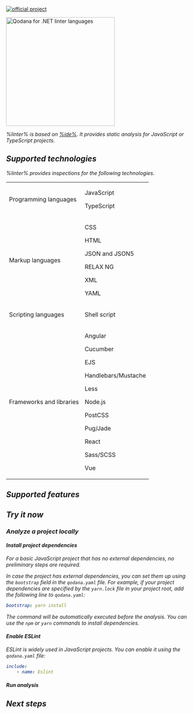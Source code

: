 [//]: # (title: Qodana for JS)

[![official project](https://jb.gg/badges/official-flat-square.svg)](https://confluence.jetbrains.com/display/ALL/JetBrains+on+GitHub)

<img src="js.png" dark-src="js_dark.png" alt="Qodana for .NET linter languages" width="296"/>

<var name="linter" value="Qodana for JS"/>
<var name="ide" value="WebStorm"/>
<var name="docker-image" value="jetbrains/qodana-js:2023.2"/>
<var name="config-file" value="qodana-js-docker-readme.xml"/>

%linter% is based on [%ide%](https://www.jetbrains.com/webstorm/). It provides static analysis for JavaScript or TypeScript projects.

## Supported technologies

%linter% provides inspections for the following technologies.

<table header-style="none">
    <tr>
        <td>Programming languages</td>
        <td>
            <p>JavaScript</p>
            <p>TypeScript</p>
        </td>
    </tr>
    <tr>
        <td>Markup languages</td>
        <td>
            <p>CSS</p>
            <p>HTML</p>
            <p>JSON and JSON5</p>
            <p>RELAX NG</p>
            <p>XML</p>
            <p>YAML</p>
        </td>
    </tr>
    <tr>
        <td>Scripting languages</td>
        <td>
            <p>Shell script</p>
        </td>
    </tr>
    <tr>
        <td>Frameworks and libraries</td>
        <td>
            <p>Angular</p>
            <p>Cucumber</p>
            <p>EJS</p>
            <p>Handlebars/Mustache</p>
            <p>Less</p>
            <p>Node.js</p>
            <p>PostCSS</p>
            <p>Pug/Jade</p>
            <p>React</p>
            <p>Sass/SCSS</p>
            <p>Vue</p>
        </td>
    </tr>
</table>

## Supported features

<include src="lib_qd.xml" include-id="linters-supported-features" use-filter="empty,js"/>

## Try it now

### Analyze a project locally

#### Install project dependencies

For a basic JavaScript project that has no external dependencies, no preliminary steps are required.

In case the project has external dependencies, you can set them up using the `bootstrap` field in the `qodana.yaml` file. 
For example, if your project dependencies are specified by the `yarn.lock` file in your project root, add the following 
line to `qodana.yaml`:

```yaml
bootstrap: yarn install
```
The command will be automatically executed before the analysis. You can use the `npm` or `yarn` commands to install dependencies.

#### Enable ESLint

ESLint is widely used in JavaScript projects. You can enable it using the `qodana.yaml` file:

```yaml
include:
    - name: Eslint
```

#### Run analysis

<p><include src="lib_qd.xml" include-id="qodana-cli-quickstart" use-filter="non-php,js-only,non-gs,empty"/></p>

## Next steps

<include src="lib_qd.xml" include-id="linter-next-steps-footer" use-filter="empty"/>